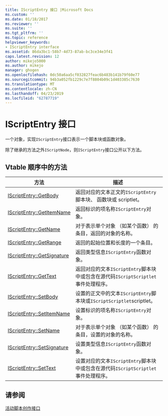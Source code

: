 ```yaml
---
title: IScriptEntry 接口 |Microsoft Docs
ms.custom: ''
ms.date: 01/18/2017
ms.reviewer: ''
ms.suite: ''
ms.tgt_pltfrm: ''
ms.topic: reference
helpviewer_keywords:
- IScriptEntry interface
ms.assetid: 86da3bc1-58b7-4d73-87ab-bc3ce34e3f41
caps.latest.revision: 12
author: mikejo5000
ms.author: mikejo
manager: ghogen
ms.openlocfilehash: 0dc50a6aa5cf032827feac6b483b141b79f60e77
ms.sourcegitcommit: 94b3a052fb1229c7e7f8804b09c1d403385c7630
ms.translationtype: MT
ms.contentlocale: zh-CN
ms.lasthandoff: 04/23/2019
ms.locfileid: "62787719"
---
```

# <a name="iscriptentry-interface"></a>IScriptEntry 接口
一个对象，实现`IScriptEntry`接口表示一个脚本块或函数对象。  
  
 除了继承的方法之外`IScriptNode`，则`IScriptEntry`接口公开以下方法。  
  
## <a name="methods-in-vtable-order"></a>Vtable 顺序中的方法  
  
|方法|描述|  
|------------|-----------------|  
|[IScriptEntry::GetBody](../../winscript/reference/iscriptentry-getbody.md)|返回对应的文本正文的`IScriptEntry`脚本块、 函数块或 scriptlet。|  
|[IScriptEntry::GetItemName](../../winscript/reference/iscriptentry-getitemname.md)|返回标识的项名称`IScriptEntry`对象。|  
|[IScriptEntry::GetName](../../winscript/reference/iscriptentry-getname.md)|对于表示单个对象 （如某个函数） 的条目，返回的对象的名称。|  
|[IScriptEntry::GetRange](../../winscript/reference/iscriptentry-getrange.md)|返回的起始位置和长度的一个条目。|  
|[IScriptEntry::GetSignature](../../winscript/reference/iscriptentry-getsignature.md)|返回类型信息`IScriptEntry`函数对象。|  
|[IScriptEntry::GetText](../../winscript/reference/iscriptentry-gettext.md)|返回对应的文本`IScriptEntry`脚本块中或包含在源代码`IScriptScriptlet`事件处理程序。|  
|[IScriptEntry::SetBody](../../winscript/reference/iscriptentry-setbody.md)|设置的正文中的文本`IScriptEntry`脚本块或`IScriptScriptlet`scriptlet。|  
|[IScriptEntry::SetItemName](../../winscript/reference/iscriptentry-setitemname.md)|设置标识的项名称`IScriptEntry`对象。|  
|[IScriptEntry::SetName](../../winscript/reference/iscriptentry-setname.md)|对于表示单个对象 （如某个函数） 的条目，设置的对象的名称。|  
|[IScriptEntry::SetSignature](../../winscript/reference/iscriptentry-setsignature.md)|设置类型信息`IScriptEntry`函数对象。|  
|[IScriptEntry::SetText](../../winscript/reference/iscriptentry-settext.md)|设置对应的文本`IScriptEntry`脚本块中或包含在源代码`IScriptScriptlet`事件处理程序。|  
  
## <a name="see-also"></a>请参阅  
 [活动脚本创作接口](../../winscript/reference/active-script-authoring-interfaces.md)